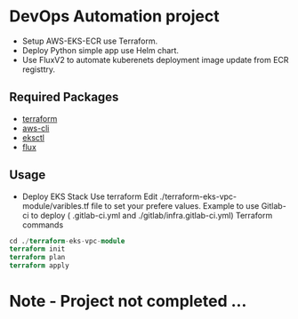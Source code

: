 # DevOps Automation project
- Setup AWS-EKS-ECR use Terraform.
- Deploy Python simple app use Helm chart.
- Use FluxV2 to automate kuberenets deployment image update from ECR registtry.

## Required Packages

 - [terraform](https://developer.hashicorp.com/terraform/tutorials/aws-get-started/install-cli)
 - [aws-cli](https://docs.aws.amazon.com/cli/latest/userguide/getting-started-install.html)
 - [eksctl](https://www.google.com/search?client=firefox-b-d&q=install+eksctl)
 - [flux](https://fluxcd.io/flux/cmd/)

## Usage
- Deploy EKS Stack Use terraform
Edit ./terraform-eks-vpc-module/varibles.tf file to set your prefere values.
Example to use Gitlab-ci to deploy ( .gitlab-ci.yml and ./gitlab/infra.gitlab-ci.yml)
Terraform commands

```terraform
cd ./terraform-eks-vpc-module
terraform init 
terraform plan
terraform apply
```

# Note - Project not completed ...